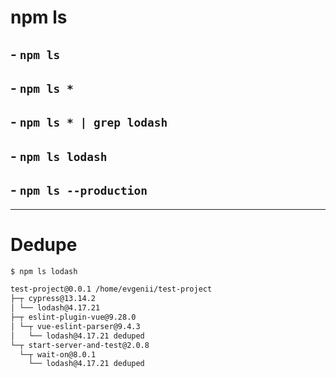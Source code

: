 # npm ls

<v-clicks>

## - `npm ls`
## - `npm ls *`
## - `npm ls * | grep lodash`
## - `npm ls lodash`
## - `npm ls --production`

</v-clicks>

---

# Dedupe

```zsh
$ npm ls lodash
```

```zsh {all|3|6,9|all}
test-project@0.0.1 /home/evgenii/test-project
├─┬ cypress@13.14.2
│ └── lodash@4.17.21
├─┬ eslint-plugin-vue@9.28.0
│ └─┬ vue-eslint-parser@9.4.3
│   └── lodash@4.17.21 deduped
└─┬ start-server-and-test@2.0.8
  └─┬ wait-on@8.0.1
    └── lodash@4.17.21 deduped
```
